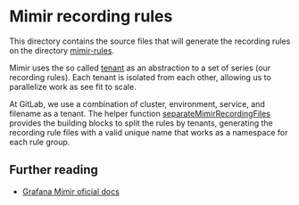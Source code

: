 # Mimir recording rules

This directory contains the source files that will generate the recording rules on the directory [mimir-rules](https://gitlab.com/gitlab-com/runbooks/-/tree/master/mimir-rules?ref_type=heads).

Mimir uses the so called [tenant](https://grafana.com/docs/mimir/latest/references/glossary/#tenant) as an abstraction to a set of series (our recording rules). Each tenant is isolated from each other, allowing us to parallelize work as see fit to scale.

At GitLab, we use a combination of cluster, environment, service, and filename as a tenant. The helper function [separateMimirRecordingFiles](https://gitlab.com/gitlab-com/runbooks/-/blob/master/libsonnet/recording-rules/lib/mimir/separate-mimir-recording-files.libsonnet?ref_type=heads#L18) provides the building blocks to split the rules by tenants, generating the recording rule files with a valid unique name that works as a namespace for each rule group.

## Further reading

- [Grafana Mimir oficial docs](https://grafana.com/docs/mimir/latest/)
